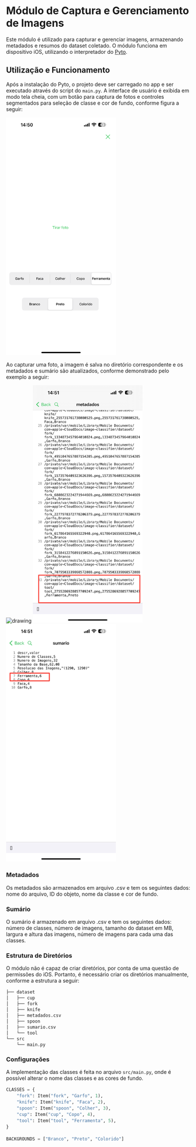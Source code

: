 # Módulo de Captura e Gerenciamento de Imagens

Este módulo é utilizado para capturar e gerenciar imagens, armazenando metadados e resumos do dataset coletado.
O módulo funciona em dispositivo iOS, utilizando o interpretador do [Pyto](https://pyto.app/).

## Utilização e Funcionamento

Após a instalação do Pyto, o projeto deve ser carregado no app e ser executado através do script do `main.py`.
A interface de usuário é exibida em modo tela cheia, com um botão para captura de fotos e controles segmentados para seleção de classe e cor de fundo,
conforme figura a seguir:

<img src="./docs/ui.png" alt="drawing" width="300"/>

Ao capturar uma foto, a imagem é salva no diretório correspondente e os metadados e sumário são atualizados, 
conforme demonstrado pelo exemplo a seguir:

<img src="./docs/capture.png" alt="drawing" width="300"/>
<img src="./docs/metadata.jpeg" alt="drawing" width="300"/>
<img src="./docs/summary.jpeg" alt="drawing" width="300"/>

### Metadados

Os metadados são armazenados em arquivo .csv e tem os seguintes dados:
nome do arquivo, ID do objeto, nome da classe e cor de fundo.

### Sumário

O sumário é armazenado em arquivo .csv e tem os seguintes dados:
número de classes, número de imagens, tamanho do dataset em MB, largura e altura das imagens, número de imagens para cada
uma das classes.

### Estrutura de Diretórios

O módulo não é capaz de criar diretórios, por conta de uma questão de permissões do iOS. Portanto, é necessário criar
os diretórios manualmente, conforme a estrutura a seguir:

```
├── dataset
│   ├── cup
│   ├── fork
│   ├── knife
│   ├── metadados.csv
│   ├── spoon
│   ├── sumario.csv
│   └── tool
└── src
    └── main.py
```

### Configurações

A implementação das classes é feita no arquivo `src/main.py`, onde é possível alterar o nome das classes e as cores de fundo.

```python
CLASSES = {
    "fork": Item("fork", "Garfo", 1),
    "knife": Item("knife", "Faca", 2),
    "spoon": Item("spoon", "Colher", 3),
    "cup": Item("cup", "Copo", 4),
    "tool": Item("tool", "Ferramenta", 5),
}

BACKGROUNDS = ["Branco", "Preto", "Colorido"]

```